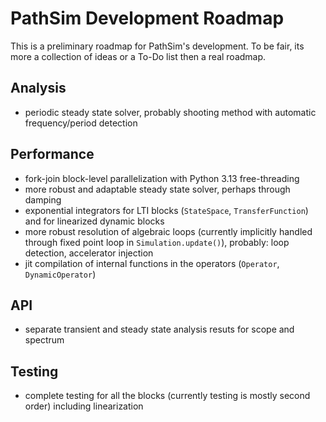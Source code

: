 # PathSim Development Roadmap

This is a preliminary roadmap for PathSim's development. To be fair, its more a collection of ideas or a To-Do list then a real roadmap.


## Analysis

- periodic steady state solver, probably shooting method with automatic frequency/period detection


## Performance

- fork-join block-level parallelization with Python 3.13 free-threading
- more robust and adaptable steady state solver, perhaps through damping
- exponential integrators for LTI blocks (`StateSpace`, `TransferFunction`) and for linearized dynamic blocks
- more robust resolution of algebraic loops (currently implicitly handled through fixed point loop in `Simulation.update()`), probably: loop detection, accelerator injection
- jit compilation of internal functions in the operators (`Operator`, `DynamicOperator`)


## API

- separate transient and steady state analysis resuts for scope and spectrum


## Testing

- complete testing for all the blocks (currently testing is mostly second order) including linearization

